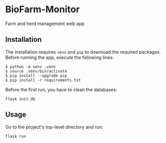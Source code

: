 # BioFarm-Monitor

Farm and herd management web app

## Installation

The installation requires `venv` and `pip` to download the required packages.
Before running the app, execute the following lines:

```
$ python -m venv .venv
$ source .venv/bin/activate
$ pip install --upgrade pip
$ pip install -r requirements.txt
```

Before the first run, you have to clean the databases:

```
flask init_db
```

## Usage

Go to the project's top-level directory and run:

```
flask run
```
